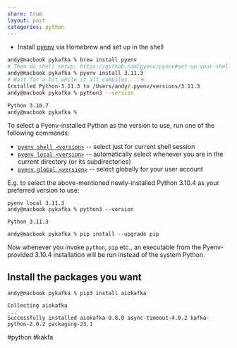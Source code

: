 ```yaml
---
share: true
layout: post
categories: python
---
```


- Install [pyenv](https://github.com/pyenv/pyenv)  via Homebrew and set up in the shell
```bash
andy@macbook pykafka % brew install pyenv
# Then do shell setup: https://github.com/pyenv/pyenv#set-up-your-shell-environment-for-pyenv
andy@macbook pykafka % pyenv install 3.11.3 
# Wait for a bit while it all compiles... ☕️
Installed Python-3.11.3 to /Users/andy/.pyenv/versions/3.11.3
andy@macbook pykafka % python3 --version 

Python 3.10.7
andy@macbook pykafka % 
```

To select a Pyenv-installed Python as the version to use, run one of the following commands:

- [`pyenv shell <version>`](https://github.com/pyenv/pyenv/blob/master/COMMANDS.md#pyenv-shell) -- select just for current shell session
- [`pyenv local <version>`](https://github.com/pyenv/pyenv/blob/master/COMMANDS.md#pyenv-local) -- automatically select whenever you are in the current directory (or its subdirectories)
- [`pyenv global <version>`](https://github.com/pyenv/pyenv/blob/master/COMMANDS.md#pyenv-shell) -- select globally for your user account

E.g. to select the above-mentioned newly-installed Python 3.10.4 as your preferred version to use:

```shell
pyenv local 3.11.3
andy@macbook pykafka % python3 --version

Python 3.11.3

andy@macbook pykafka % pip install --upgrade pip
```

Now whenever you invoke `python`, `pip` etc., an executable from the Pyenv-provided 3.10.4 installation will be run instead of the system Python.

## Install the packages you want
``` shell
andy@macbook pykafka % pip3 install aiokafka

Collecting aiokafka
...
Successfully installed aiokafka-0.8.0 async-timeout-4.0.2 kafka-python-2.0.2 packaging-23.1
```

#python #kakfa 